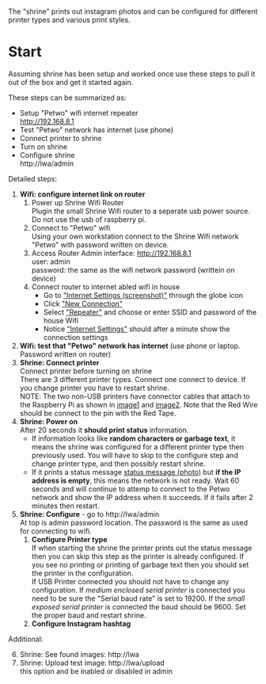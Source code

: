 The "shrine" prints out instagram photos and can be configured for different printer types and various print styles.

# Start
Assuming shrine has been setup and worked once use these steps to pull it out of the box and get it started again.

These steps can be summarized as: 
- Setup "Petwo" wifi internet repeater  
  http://192.168.8.1
- Test "Petwo" network has internet (use phone)
- Connect printer to shrine
- Turn on shrine
- Configure shrine  
  http://lwa/admin

Detailed steps:

1.    **Wifi: configure internet link on router**
      1.  Power up Shrine Wifi Router  
      Plugin the small Shrine Wifi router to a seperate usb power source. Do not use the usb of raspberry pi.
      2.  Connect to "Petwo" wifi  
      Using your own workstation connect to the Shrine Wifi network "Petwo" with password written on device.
      3.  Access Router Admin interface: http://192.168.8.1  
      user: admin  
      password: the same as the wifi network password (writtein on device)
      4.  Connect router to internet abled wifi in house  
          - Go to ["Internet Settings (screenshot)"](./.readme_images/router-ui-1.png) through the globe icon   
          - Click ["New Connection"](./.readme_images/router-ui-2.png)  
          - Select ["Repeater"](./.readme_images/router-ui-3.png) and choose or enter SSID and password of the house Wifi
          - Notice ["Internet Settings"](.readme_images/router-ui-4.png) should after a minute show the connection settings
2.    **Wifi: test that "Petwo" network has internet** (use phone or laptop. Password written on router)
3.    **Shrine: Connect printer**  
      Connect printer before turning on shrine  
      There are 3 different printer types. Connect one connect to device. If you change printer you have to restart shrine.  
      NOTE: The two non-USB printers have connector cables that attach to the Raspberry Pi as shown in [image1](./.readme_images/printer-connector-1.jpg) and [image2](/.readme_images/printer-connector-2.jpg). Note that the Red Wire should be connect to the pin with the Red Tape.
4.    **Shrine: Power on**  
      After 20 seconds it **should print status** information.
      - If information looks like **random characters or garbage text**, it means the shrine was configured for a different printer type then previously used. You will have to skip to the configure step and change printer type, and then possibly restart shrine.
      - If it prints a status message [status message (photo)](./.readme_images/printer-startup-status.jpg) but **if the IP address is empty**, this means the network is not ready. Wait 60 seconds and will continue to attemp to connect to the Petwo network and show the IP address when it succeeds. If it fails after 2 minutes then restart.
5.    **Shrine: Configure** - go to http://lwa/admin  
      At top is admin password location. The password is the same as used for connecting to wifi.
      1.  **Configure Printer type**  
      If when starting the shrine the printer prints out the status message then you can skip this step as the printer is already configured. If you see no printing or printing of garbage text then you should set the printer in the configuration.  
      If USB Printer connected you should not have to change any configuration. If *medium enclosed serial printer* is connected you need to be sure the "Serial baud rate" is set to 19200. If the *small exposed serial printer* is connected the baud should be 9600. Set the proper baud and restart shrine.
      1.  **Configure Instagram hashtag**

Additional:

6.    Shrine: See found images: http://lwa
7.    Shrine: Upload test image: http://lwa/upload  
      this option and be inabled or disabled in admin
